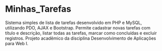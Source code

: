 # Minhas_Tarefas
Sistema simples de lista de tarefas desenvolvido em PHP e MySQL, utilizando PDO, AJAX e Bootstrap. Permite cadastrar novas tarefas com título e descrição, listar todas as tarefas, marcar como concluídas e excluir registros. Projeto acadêmico da disciplina Desenvolvimento de Aplicações para Web I.

